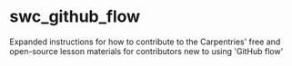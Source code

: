 # swc_github_flow

Expanded instructions for how to contribute to the Carpentries' free and open-source lesson materials for contributors new to using 'GitHub flow'
